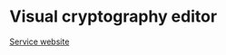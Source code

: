 # Visual cryptography editor

[Service website](https://0xchiachi.github.io/visual-cryptography-editor/)
